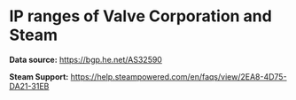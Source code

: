 # IP ranges of Valve Corporation and Steam

__Data source:__ https://bgp.he.net/AS32590

__Steam Support:__ https://help.steampowered.com/en/faqs/view/2EA8-4D75-DA21-31EB
